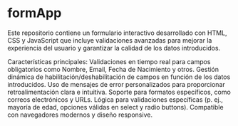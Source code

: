 # formApp
Este repositorio contiene un formulario interactivo desarrollado con HTML, CSS y JavaScript que incluye validaciones avanzadas para mejorar la experiencia del usuario y garantizar la calidad de los datos introducidos.

Características principales:
Validaciones en tiempo real para campos obligatorios como Nombre, Email, Fecha de Nacimiento y otros.
Gestión dinámica de habilitación/deshabilitación de campos en función de los datos introducidos.
Uso de mensajes de error personalizados para proporcionar retroalimentación clara e intuitiva.
Soporte para formatos específicos, como correos electrónicos y URLs.
Lógica para validaciones específicas (p. ej., mayoría de edad, opciones válidas en select y radio buttons).
Compatible con navegadores modernos y diseño responsive.

